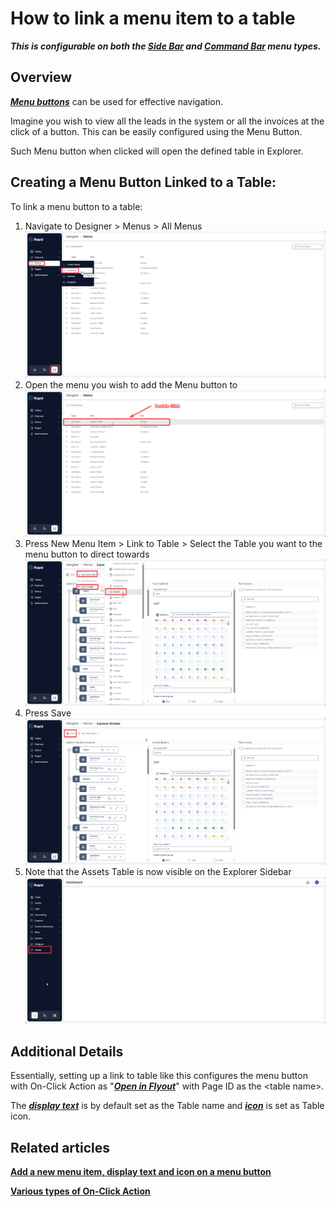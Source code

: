 # How to link a menu item to a table

***This is configurable on both the [Side Bar](https://docs.rapidplatform.com/books/glossary/page/sidebar) and [Command Bar](https://docs.rapidplatform.com/books/glossary/page/command-bar) menu types.***

## Overview

[***Menu buttons***](https://docs.rapidplatform.com/books/glossary/page/menu "Menu item") can be used for effective navigation.

Imagine you wish to view all the leads in the system or all the invoices at the click of a button. This can be easily configured using the Menu Button.

Such Menu button when clicked will open the defined table in Explorer.

## Creating a Menu Button Linked to a Table:

To link a menu button to a table:

1. Navigate to Designer &gt; Menus &gt; All Menus  
    ![Navigate to All menus](<Navigate to All Menus.png>)
2. Open the menu you wish to add the Menu button to  
    ![Open your menu](<Open your menu.png>)
3. Press New Menu Item &gt; Link to Table &gt; Select the Table you want to the menu button to direct towards  
    ![Create menu linked to table](<Create menu linked to table.png>)
4. Press Save  
    ![Save the menu](<Save menu.png>)
5. Note that the Assets Table is now visible on the Explorer Sidebar  
    ![Observe new menu in Explorer sidebar](<Observe new menu in sidebar.png>)

## Additional Details

Essentially, setting up a link to table like this configures the menu button with On-Click Action as "***[Open in Flyout](https://docs.rapidplatform.com/books/experiences/page/how-to-open-a-specific-page-in-flyout-with-a-click-of-a-menu-button "How to open a specific page in Flyout with a click of a Menu button?")***" with Page ID as the &lt;table name&gt;.

The [***display text***](https://docs.rapidplatform.com/books/experiences/page/how-to-create-a-new-menu-item-set-display-text-and-icon "How to create a new menu item, set display text and icon?") is by default set as the Table name and [***icon***](https://docs.rapidplatform.com/books/experiences/page/how-to-create-a-new-menu-item-set-display-text-and-icon "How to create a new menu item, set display text and icon?") is set as Table icon.

## Related articles

**[Add a new menu item, display text and icon on a menu button ](https://docs.rapidplatform.com/books/experiences/page/how-to-set-display-text-and-icon-for-a-menu-item "How to set display text and icon for a menu item?")**

**[Various types of On-Click Action](https://docs.rapidplatform.com/books/experiences/page/how-to-set-on-click-action-for-a-menu-item "How to set On-Click Action for a menu item?")**
